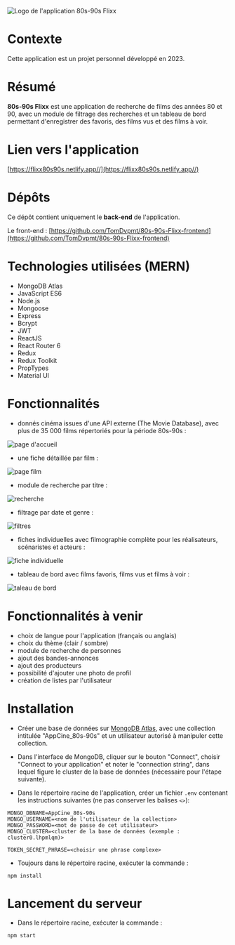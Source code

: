 ![Logo de l'application 80s-90s Flixx](/images/logo/Flixx-logo.webp)

# Contexte

Cette application est un projet personnel développé en 2023.

# Résumé

**80s-90s Flixx** est une application de recherche de films des années 80 et 90, avec un module de filtrage des recherches et un tableau de bord permettant d'enregistrer des favoris, des films vus et des films à voir.

# Lien vers l'application

[https://flixx80s90s.netlify.app//](https://flixx80s90s.netlify.app//)

# Dépôts

Ce dépôt contient uniquement le **back-end** de l'application.

Le front-end : [https://github.com/TomDvpmt/80s-90s-Flixx-frontend](https://github.com/TomDvpmt/80s-90s-Flixx-frontend)

# Technologies utilisées (MERN)

-   MongoDB Atlas
-   JavaScript ES6
-   Node.js
-   Mongoose
-   Express
-   Bcrypt
-   JWT
-   ReactJS
-   React Router 6
-   Redux
-   Redux Toolkit
-   PropTypes
-   Material UI

# Fonctionnalités

-   donnés cinéma issues d'une API externe (The Movie Database), avec plus de 35 000 films répertoriés pour la période 80s-90s :

![page d'accueil](/images/captures/flixx-home.webp)

-   une fiche détaillée par film :

![page film](/images/captures/flixx-movie.webp)

-   module de recherche par titre :

![recherche](/images/captures/flixx-search.webp)

-   filtrage par date et genre :

![filtres](/images/captures/flixx-filters.webp)

-   fiches individuelles avec filmographie complète pour les réalisateurs, scénaristes et acteurs :

![fiche individuelle](/images/captures/flixx-person.webp)

-   tableau de bord avec films favoris, films vus et films à voir :

![taleau de bord](/images/captures/flixx-dashboard.webp)

# Fonctionnalités à venir

-   choix de langue pour l'application (français ou anglais)
-   choix du thème (clair / sombre)
-   module de recherche de personnes
-   ajout des bandes-annonces
-   ajout des producteurs
-   possibilité d'ajouter une photo de profil
-   création de listes par l'utilisateur

# Installation

-   Créer une base de données sur [MongoDB Atlas](https://www.mongodb.com/atlas/database), avec une collection intitulée "AppCine_80s-90s" et un utilisateur autorisé à manipuler cette collection.

-   Dans l'interface de MongoDB, cliquer sur le bouton "Connect", choisir "Connect to your application" et noter le "connection string", dans lequel figure le cluster de la base de données (nécessaire pour l'étape suivante).

-   Dans le répertoire racine de l'application, créer un fichier `.env` contenant les instructions suivantes (ne pas conserver les balises `<>`):

```
MONGO_DBNAME=AppCine_80s-90s
MONGO_USERNAME=<nom de l'utilisateur de la collection>
MONGO_PASSWORD=<mot de passe de cet utilisateur>
MONGO_CLUSTER=<cluster de la base de données (exemple : cluster0.lhpmlqm)>

TOKEN_SECRET_PHRASE=<choisir une phrase complexe>
```

-   Toujours dans le répertoire racine, exécuter la commande :

`npm install`

# Lancement du serveur

-   Dans le répertoire racine, exécuter la commande :

`npm start`
